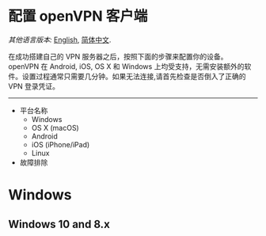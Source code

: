 配置 openVPN 客户端
=================
<i>其他语言版本:</i> [English](https://github.com/bindaolh/openvpn-install/blob/master/docs/clients.md), [简体中文](https://github.com/bindaolh/openvpn-install/blob/master/docs/clients-zh.md). <br>

在成功搭建自己的 VPN 服务器之后，按照下面的步骤来配置你的设备。openVPN 在 Android, iOS, OS X 和 Windows 上均受支持，无需安装额外的软件。设置过程通常只需要几分钟。如果无法连接,请首先检查是否倒入了正确的 VPN 登录凭证。

----------------------------------------------------------
* 平台名称<br>
  * Windows
  * OS X (macOS)
  * Android
  * iOS (iPhone/iPad)
  * Linux
* 故障排除<br>








Windows
==============

## Windows 10 and 8.x

